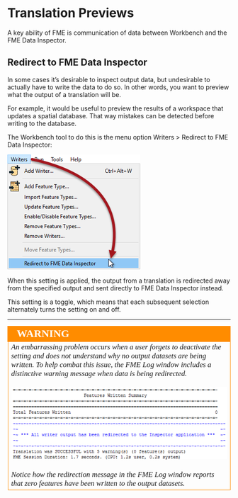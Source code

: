 # Translation Previews #

A key ability of FME is communication of data between Workbench and the FME Data Inspector.

 
## Redirect to FME Data Inspector ##
In some cases it’s desirable to inspect output data, but undesirable to actually have to write the data to do so. In other words, you want to preview what the output of a translation will be.

For example, it would be useful to preview the results of a workspace that updates a spatial database. That way mistakes can be detected before writing to the database.

The Workbench tool to do this is the menu option Writers > Redirect to FME Data Inspector:

![](./Images/Img1.48.RedirectToDI.png)


When this setting is applied, the output from a translation is redirected away from the specified output and sent directly to FME Data Inspector instead.

This setting is a toggle, which means that each subsequent selection alternately turns the setting on and off.


---

<!--Warning Section--> 

<table style="border-spacing: 0px">
<tr>
<td style="vertical-align:middle;background-color:darkorange;border: 2px solid darkorange">
<i class="fa fa-exclamation-triangle fa-lg fa-pull-left fa-fw" style="color:white;padding-right: 12px;vertical-align:text-top"></i>
<span style="color:white;font-size:x-large;font-weight: bold;font-family:serif">WARNING</span>
</td>
</tr>

<tr>
<td style="border: 1px solid darkorange">
<span style="font-family:serif; font-style:italic; font-size:larger">
An embarrassing problem occurs when a user forgets to deactivate the setting and does not understand why no output datasets are being written. To help combat this issue, the FME Log window includes a distinctive warning message when data is being redirected.
<br><br><img src="./Images/Img1.49.RedirectedToDI.png">
<br><br>Notice how the redirection message in the FME Log window reports that zero features have been written to the output datasets.
</span>
</td>
</tr>
</table>



